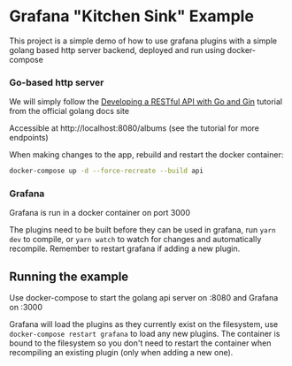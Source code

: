 # Grafana "Kitchen Sink" Example

This project is a simple demo of how to use grafana plugins with a simple
golang based http server backend, deployed and run using docker-compose

### Go-based http server

We will simply follow the [Developing a RESTful API with Go and Gin](https://go.dev/doc/tutorial/web-service-gin) 
tutorial from the official golang docs site

Accessible at http://localhost:8080/albums (see the tutorial for more endpoints)

When making changes to the app, rebuild and restart the docker container:

```bash
docker-compose up -d --force-recreate --build api
```

### Grafana

Grafana is run in a docker container on port 3000

The plugins need to be built before they can be used in grafana, run `yarn dev` to compile, or `yarn watch` to watch 
for changes and automatically recompile. Remember to restart grafana if adding a new plugin.

## Running the example

Use docker-compose to start the golang api server on :8080 and Grafana on :3000

Grafana will load the plugins as they currently exist on the filesystem, use `docker-compose restart grafana` to load
any new plugins. The container is bound to the filesystem so you don't need to restart the container when recompiling an
existing plugin (only when adding a new one).